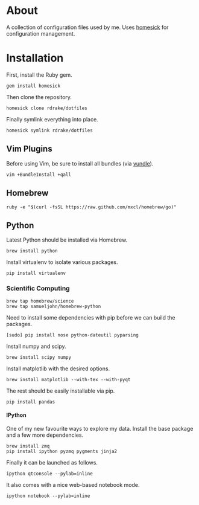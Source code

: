 # About

A collection of configuration files used by me.  Uses [homesick](https://github.com/technicalpickles/homesick) for configuration management.

# Installation

First, install the Ruby gem.

    gem install homesick

Then clone the repository.

    homesick clone rdrake/dotfiles

Finally symlink everything into place.

    homesick symlink rdrake/dotfiles

## Vim Plugins

Before using Vim, be sure to install all bundles (via [vundle](https://github.com/gmarik/vundle)).

    vim +BundleInstall +qall

## Homebrew

    ruby -e "$(curl -fsSL https://raw.github.com/mxcl/homebrew/go)"

## Python

Latest Python should be installed via Homebrew.

    brew install python

Install virtualenv to isolate various packages.

    pip install virtualenv

### Scientific Computing

    brew tap homebrew/science
    brew tap samueljohn/homebrew-python

Need to install some dependencies with pip before we can build the packages.

    [sudo] pip install nose python-dateutil pyparsing

Install numpy and scipy.

    brew install scipy numpy

Install matplotlib with the desired options.
    
    brew install matplotlib --with-tex --with-pyqt

The rest should be easily installable via pip.

    pip install pandas

#### IPython

One of my new favourite ways to explore my data.  Install the base package and a few more dependencies.

    brew install zmq
    pip install ipython pyzmq pygments jinja2

Finally it can be launched as follows.

    ipython qtconsole --pylab=inline

It also comes with a nice web-based notebook mode.

    ipython notebook --pylab=inline
